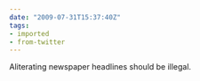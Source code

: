 ```yaml
---
date: "2009-07-31T15:37:40Z"
tags:
- imported
- from-twitter
---
```

Aliterating newspaper headlines should be illegal.
